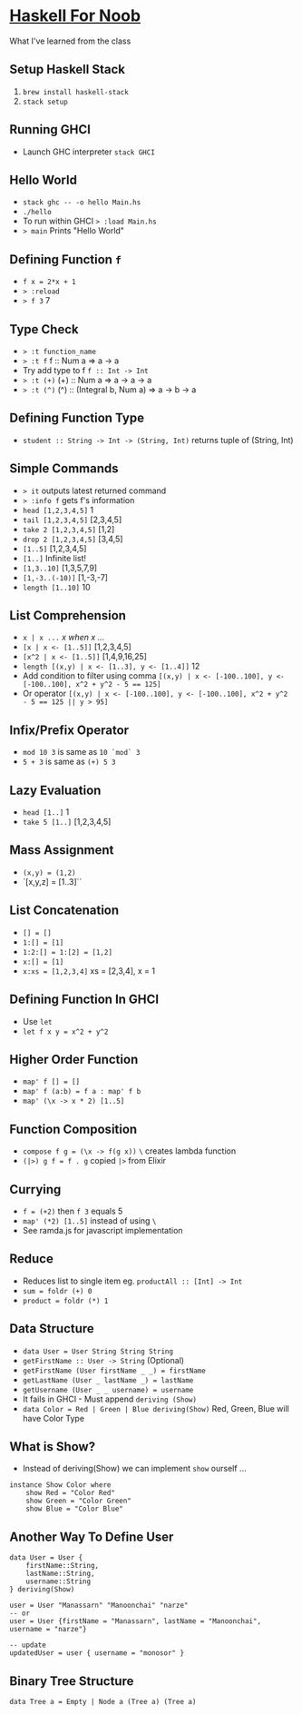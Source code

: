 # [Haskell For Noob](https://www.eventpop.me/e/336)
What I've learned from the class

## Setup Haskell Stack
1. `brew install haskell-stack`
2. `stack setup`

## Running GHCI
- Launch GHC interpreter `stack GHCI`

## Hello World
- `stack ghc -- -o hello Main.hs`
- `./hello`
- To run within GHCI `> :load Main.hs`
- `> main` Prints "Hello World"

## Defining Function `f`
- `f x = 2*x + 1`
- `> :reload`
- `> f 3` 7

## Type Check
- `> :t function_name`
- `> :t f` f :: Num a => a -> a
- Try add type to f `f :: Int -> Int`
- `> :t (+)` (+) :: Num a => a -> a -> a
- `> :t (^)` (^) :: (Integral b, Num a) => a -> b -> a

## Defining Function Type
- `student :: String -> Int -> (String, Int)` returns tuple of (String, Int)

## Simple Commands
- `> it` outputs latest returned command
- `> :info f` gets f's information
- `head [1,2,3,4,5]` 1
- `tail [1,2,3,4,5]` [2,3,4,5]
- `take 2 [1,2,3,4,5]` [1,2]
- `drop 2 [1,2,3,4,5]` [3,4,5]
- `[1..5]` [1,2,3,4,5]
- `[1..]` Infinite list!
- `[1,3..10]` [1,3,5,7,9]
- `[1,-3..(-10)]` [1,-3,-7]
- `length [1..10]` 10

## List Comprehension
- `x | x ...` *x when x ...*
- `[x | x <- [1..5]]` [1,2,3,4,5]
- `[x^2 | x <- [1..5]]` [1,4,9,16,25]
- `length [(x,y) | x <- [1..3], y <- [1..4]]` 12
- Add condition to filter using comma `[(x,y) | x <- [-100..100], y <- [-100..100], x^2 + y^2 - 5 == 125]`
- Or operator `[(x,y) | x <- [-100..100], y <- [-100..100], x^2 + y^2 - 5 == 125 || y > 95]`

## Infix/Prefix Operator
- `mod 10 3` is same as ```10 `mod` 3```
- `5 + 3` is same as `(+) 5 3`

## Lazy Evaluation
- `head [1..]` 1
- `take 5 [1..]` [1,2,3,4,5]

## Mass Assignment
- `(x,y) = (1,2)`
- `[x,y,z] = [1..3]``

## List Concatenation
- `[] = []`
- `1:[] = [1]`
- `1:2:[] = 1:[2] = [1,2]`
- `x:[] = [1]`
- `x:xs = [1,2,3,4]` xs = [2,3,4], x = 1

## Defining Function In GHCI
- Use `let`
- `let f x y = x^2 + y^2`

## Higher Order Function
- `map' f [] = []`
- `map' f (a:b) = f a : map' f b`
- `map' (\x -> x * 2) [1..5]`

## Function Composition
- `compose f g = (\x -> f(g x))` `\` creates lambda function
- `(|>) g f = f . g` copied `|>` from Elixir

## Currying
- `f = (+2)` then `f 3` equals 5
- `map' (*2) [1..5]` instead of using `\`
- See ramda.js for javascript implementation

## Reduce
- Reduces list to single item eg. `productAll :: [Int] -> Int`
- `sum = foldr (+) 0`
- `product = foldr (*) 1`

## Data Structure
- `data User = User String String String`
- `getFirstName :: User -> String` (Optional)
- `getFirstName (User firstName _ _) = firstName`
- `getLastName (User _ lastName _) = lastName`
- `getUsername (User _ _ username) = username`
- It fails in GHCI - Must append `deriving (Show)`
- `data Color = Red | Green | Blue deriving(Show)` Red, Green, Blue will have Color Type

## What is Show?
- Instead of deriving(Show) we can implement `show` ourself ...
```
instance Show Color where
    show Red = "Color Red"
    show Green = "Color Green"
    show Blue = "Color Blue"
```

## Another Way To Define User
```
data User = User {
    firstName::String,
    lastName::String,
    username::String
} deriving(Show)
```

```
user = User "Manassarn" "Manoonchai" "narze"
-- or 
user = User {firstName = "Manassarn", lastName = "Manoonchai", username = "narze"}

-- update
updatedUser = user { username = "monosor" }
```

## Binary Tree Structure
`data Tree a = Empty | Node a (Tree a) (Tree a)`
